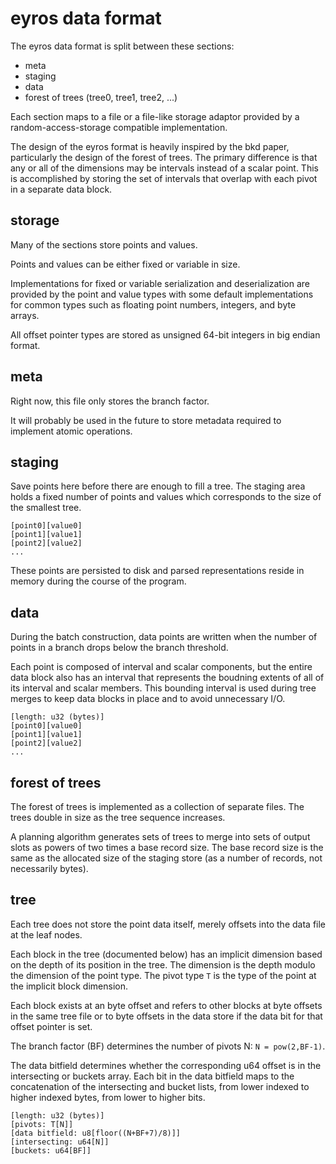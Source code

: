 # eyros data format

The eyros data format is split between these sections:

* meta
* staging
* data
* forest of trees (tree0, tree1, tree2, ...)

Each section maps to a file or a file-like storage adaptor provided by
a random-access-storage compatible implementation.

The design of the eyros format is heavily inspired by the bkd paper,
particularly the design of the forest of trees. The primary difference is that
any or all of the dimensions may be intervals instead of a scalar point. This is
accomplished by storing the set of intervals that overlap with each pivot in a
separate data block.

## storage

Many of the sections store points and values.

Points and values can be either fixed or variable in size.

Implementations for fixed or variable serialization and deserialization are
provided by the point and value types with some default implementations for
common types such as floating point numbers, integers, and byte arrays.

All offset pointer types are stored as unsigned 64-bit integers in big endian
format.

## meta

Right now, this file only stores the branch factor.

It will probably be used in the future to store metadata required to implement
atomic operations.

## staging

Save points here before there are enough to fill a tree. The staging area holds a
fixed number of points and values which corresponds to the size of the smallest
tree. 

```
[point0][value0]
[point1][value1]
[point2][value2]
...
```

These points are persisted to disk and parsed representations reside in memory
during the course of the program.

## data

During the batch construction, data points are written when the number of points
in a branch drops below the branch threshold.

Each point is composed of interval and scalar components, but the entire data
block also has an interval that represents the boudning extents of all of its
interval and scalar members. This bounding interval is used during tree merges
to keep data blocks in place and to avoid unnecessary I/O.

```
[length: u32 (bytes)]
[point0][value0]
[point1][value1]
[point2][value2]
...
```

## forest of trees

The forest of trees is implemented as a collection of separate files. The trees
double in size as the tree sequence increases.

A planning algorithm generates sets of trees to merge into sets of output slots
as powers of two times a base record size. The base record size is the same as
the allocated size of the staging store (as a number of records, not necessarily
bytes).

## tree

Each tree does not store the point data itself, merely offsets into the data
file at the leaf nodes.

Each block in the tree (documented below) has an implicit dimension based on the
depth of its position in the tree. The dimension is the depth modulo the
dimension of the point type. The pivot type `T` is the type of the point at
the implicit block dimension.

Each block exists at an byte offset and refers to other blocks at byte offsets
in the same tree file or to byte offsets in the data store if the data bit for
that offset pointer is set.

The branch factor (BF) determines the number of pivots N: `N = pow(2,BF-1)`.

The data bitfield determines whether the corresponding u64 offset is in the
intersecting or buckets array. Each bit in the data bitfield maps to the
concatenation of the intersecting and bucket lists, from lower indexed to higher
indexed bytes, from lower to higher bits.

```
[length: u32 (bytes)]
[pivots: T[N]]
[data bitfield: u8[floor((N+BF+7)/8)]]
[intersecting: u64[N]]
[buckets: u64[BF]]
```


